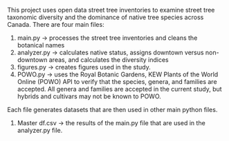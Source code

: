 This project uses open data street tree inventories to examine street tree taxonomic diversity and the dominance of native tree species across Canada.
There are four main files: 
1. main.py -> processes the street tree inventories and cleans the botanical names
2. analyzer.py -> calculates native status, assigns downtown versus non-downtown areas, and calculates the diversity indices
3. figures.py -> creates figures used in the study.
4. POWO.py -> uses the Royal Botanic Gardens, KEW Plants of the World Online (POWO) API to verify that the species, genera, and families are accepted. All genera and families are accepted in the current study, but hybrids and cultivars may not be known to POWO.

Each file generates datasets that are then used in other main python files.
1. Master df.csv -> the results of the main.py file that are used in the analyzer.py file.
